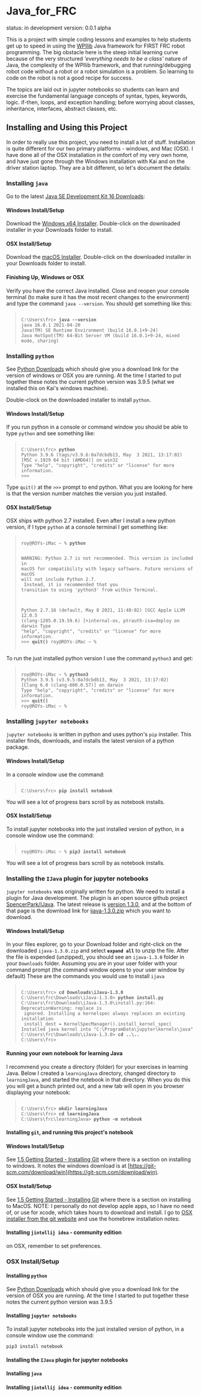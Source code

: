 # Java_for_FRC
status: in development
version: 0.0.1 alpha

This is a project with simple coding lessons and examples to help students get up
to speed in using the [WPIlib](https://docs.wpilib.org/en/stable/) Java framework
for FIRST FRC robot programming. The big
obstacle here is the steep initial learning curve because of the very
structured *'everything needs to be a class'* nature of Java, the complexity
of the WPIlib framework, and that running/debugging robot code without a robot or
a robot simulation is a problem. So learning to code on the robot is not a good
recipe for success.

The topics are laid out in jupyter notebooks so students can learn and exercise
the fundamental language concepts of syntax, types, keywords, logic. if-then, loops,
and exception handling; before
worrying about classes, inheritance, interfaces, abstract classes, etc.

## Installing and Using this Project
In order to really use this project, you need to install a lot of stuff. Installation
is quite different for our two primary platforms - windows, and Mac (OSX). I have done
all of the OSX installation in the comfort of my very own home, and have just gone
through the Windows installation with Kai and on the driver station laptop. They are a
bit different, so let's document the details:

### Installing `java`
Go to the latest 
[Java SE Development Kit 16 Downloads](https://www.oracle.com/java/technologies/javase-jdk16-downloads.html):

#### Windows Install/Setup
Download the
[Windows x64 Installer](https://www.oracle.com/java/technologies/javase-jdk16-downloads.html#license-lightbox).
Double-click on the downloaded installer in your Downloads folder to install.

#### OSX Install/Setup
Download the
[macOS Installer](https://www.oracle.com/java/technologies/javase-jdk16-downloads.html#license-lightbox).
Double-click on the downloaded installer in your Downloads folder to install.
#### Finishing Up, Windows or OSX
Verify you have the correct Java installed. Close and reopen your console terminal (to make sure it
has the most recent changes to the environment) and type the command `java --version`. You should
get something like this:

<blockquote><pre><code>
C:\Users\frc> <b>java --version</b>
java 16.0.1 2021-04-20
Java(TM) SE Runtime Environment (build 16.0.1+9-24)
Java HotSpot(TM) 64-Bit Server VM (build 16.0.1+9-24, mixed mode, sharing)
</code></pre></blockquote>

### Installing `python`
See [Python Downloads](https://www.python.org/downloads/) which should give you a download
link for the version of windows or OSX you are running. At the time I started to put together these
notes the current python version was 3.9.5 (what we installed this on Kai's windows machine).

Double-clock on the downloaded installer to install `python`.

#### Windows Install/Setup
If you run python in a console or command window you should be able to type `python` and
see something like:
<blockquote><pre><code>
C:\Users\frc> <b>python</b>
Python 3.9.6 (tags/v3.9.6:0a7dcbdb13, May  3 2021, 13:17:02) [MSC v.1929 64 bit (AMD64)] on win32
Type "help", "copyright", "credits" or "license" for more information.
>>>
</code></pre></blockquote>

Type `quit()` at the `>>>` prompt to end python. What you are looking for here is that the version number
matches the version you just installed.

#### OSX Install/Setup
OSX ships with python 2.7 installed. Even after I install a new python version, if I type
`python` at a console terminal I get something like:
<blockquote><pre><code>
roy@ROYs-iMac ~ % <b>python</b>

WARNING: Python 2.7 is not recommended.
This version is included in macOS for compatibility with legacy software.
Future versions of macOS will not include Python 2.7.<br>
Instead, it is recommended that you transition to using 'python3' from within Terminal.

Python 2.7.16 (default, May  8 2021, 11:48:02)
[GCC Apple LLVM 12.0.5 (clang-1205.0.19.59.6) [+internal-os, ptrauth-isa=deploy on darwin
Type "help", "copyright", "credits" or "license" for more information.
&gt;&gt;&gt; <b>quit()</b>
roy@ROYs-iMac ~ %
</code></pre></blockquote>

To run the just installed python version I use the command `python3` and get:

<blockquote><pre><code>
roy@ROYs-iMac ~ % <b>python3</b>
Python 3.9.5 (v3.9.5:0a7dcbdb13, May  3 2021, 13:17:02)
[Clang 6.0 (clang-600.0.57)] on darwin
Type "help", "copyright", "credits" or "license" for more information.
&gt;&gt;&gt; <b>quit()</b>
roy@ROYs-iMac ~ %
</code></pre></blockquote>

### Installing `jupyter notebooks`
`jupyter notebooks` is written in python and uses python's `pip` installer. This installer finds,
downloads, and installs the latest version of a python package.

#### Windows Install/Setup
In a console window use the command:

<blockquote><pre><code>
C:\Users\frc> <b>pip install notebook</b>
</code></pre></blockquote>

You will see a lot of progress bars scroll by as notebook installs.

#### OSX Install/Setup
To install jupyter notebooks into the just installed version of python, in a console
window use the command:

<blockquote><pre><code>
roy@ROYs-iMac ~ % <b>pip3 install notebook</b>
</code></pre></blockquote>

You will see a lot of progress bars scroll by as notebook installs.

### Installing the `IJava` plugin for jupyter notebooks
`jupyter notebooks` was originally written for python. We need to install a plugin for Java development. The
plugin is an open source github project [SpencerPark/IJava](https://github.com/SpencerPark/IJava). The
latest release is [version 1.3.0](https://github.com/SpencerPark/IJava/releases/tag/v1.3.0), and at the bottom
of that page is the download link for
[ijava-1.3.0.zip](https://github.com/SpencerPark/IJava/releases/download/v1.3.0/ijava-1.3.0.zip) which
you want to download.

#### Windows Install/Setup
In your files explorer, go to your Download folder and right-click on the downloaded
`ijava-1.3.0.zip` and select **`expand all`** to unzip the file. After the file is expended (unzipped), you
should see an `ijava-1.3.0` folder in your `Downloads` folder. Assuming you are in your user folder
with your command prompt (the command window opens to your user window by default) These are the
commands you would use to install `ijava`

<blockquote><pre><code>
C:\Users\frc> <b>cd Downloads\iJava-1.3.0</b>
C:\Users\frc\Downloads\iJava-1.3.0> <b>python install.py</b>
C:\Users\frc\Downloads\iJava-1.3.0\install.py:164: DeprecationWarning: replace is
 ignored. Installing a kernelspec always replaces an existing installation
 install_dest = KernelSpecManager().install_kernel_spec(
Installed java kernel into "C:\ProgramData\jupyter\kernels\java"
C:\Users\frc\Downloads\iJava-1.3.0> <b>cd ..\..</b>
C:\Users\frc>
</code></pre></blockquote>


#### Running your own notebook for learning Java

I recommend you create a directory (folder) for your exercises in learning Java. Below I created a
`learningJava` directory, changed directory to `learningJava`, and started the notebook in that
directory. When you do this you will get a bunch printed out, and a new tab will open in you browser
displaying your notebook:

<blockquote><pre><code>
C:\Users\frc> <b>mkdir learningJava</b>
C:\Users\frc> <b>cd learningJava</b>
C:\Users\frc\learningJava> <b>python -m notebook</b>
</code></pre></blockquote>



#### Installing `git`, and running this project's notebook

#### Windows Install/Setup
See [1.5 Getting Started - Installing Git](https://git-scm.com/book/en/v2/Getting-Started-Installing-Git)
where there is a section on installing to windows. It notes the windows download is at
[https://git-scm.com/download/win](https://git-scm.com/download/win).

#### OSX Install/Setup
See [1.5 Getting Started - Installing Git](https://git-scm.com/book/en/v2/Getting-Started-Installing-Git)
where there is a section on installing to MacOS. NOTE: I personally do not develop apple apps,
so I have no need of, or use for xcode, which takes hours to download and install. I go to
[OSX installer from the git website](https://git-scm.com/download/mac) and use the
homebrew installation notes:

#### Installing `jintellij idea` - community edition



on OSX, remember to set preferences.


### OSX Install/Setup

#### Installing `python`
See [Python Downloads](https://www.python.org/downloads/) which should give you a download
link for the version of OSX you are running. At the time I started to put together these
notes the current python version was 3.9.5
#### Installing `jupyter notebooks`
To install jupyter notebooks into the just installed version of python, in a console
window use the command:
```
pip3 install notebook
```

#### Installing the `IJava` plugin for jupyter notebooks
#### Installing `java`
#### Installing `jintellij idea` - community edition
